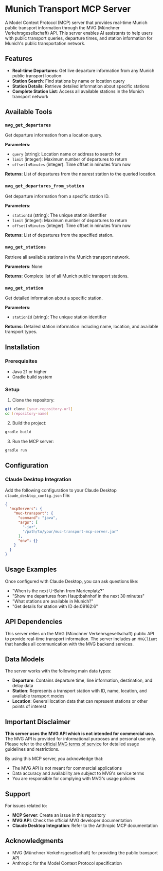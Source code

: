 # Munich Transport MCP Server

A Model Context Protocol (MCP) server that provides real-time Munich public transport information through the MVG (Münchner Verkehrsgesellschaft) API. This server enables AI assistants to help users with public transport queries, departure times, and station information for Munich's public transportation network.

## Features

- **Real-time Departures**: Get live departure information from any Munich public transport location
- **Station Search**: Find stations by name or location query
- **Station Details**: Retrieve detailed information about specific stations
- **Complete Station List**: Access all available stations in the Munich transport network

## Available Tools

### `mvg_get_departures`
Get departure information from a location query.

**Parameters:**
- `query` (string): Location name or address to search for
- `limit` (integer): Maximum number of departures to return
- `offsetInMinutes` (integer): Time offset in minutes from now

**Returns:** List of departures from the nearest station to the queried location.

### `mvg_get_departures_from_station`
Get departure information from a specific station ID.

**Parameters:**
- `stationId` (string): The unique station identifier
- `limit` (integer): Maximum number of departures to return
- `offsetInMinutes` (integer): Time offset in minutes from now

**Returns:** List of departures from the specified station.

### `mvg_get_stations`
Retrieve all available stations in the Munich transport network.

**Parameters:** None

**Returns:** Complete list of all Munich public transport stations.

### `mvg_get_station`
Get detailed information about a specific station.

**Parameters:**
- `stationId` (string): The unique station identifier

**Returns:** Detailed station information including name, location, and available transport types.

## Installation

### Prerequisites
- Java 21 or higher
- Gradle build system

### Setup

1. Clone the repository:
```bash
git clone [your-repository-url]
cd [repository-name]
```

2. Build the project:
```bash
gradle build
```

3. Run the MCP server:
```bash
gradle run
```

## Configuration

### Claude Desktop Integration

Add the following configuration to your Claude Desktop `claude_desktop_config.json` file:

```json
{
  "mcpServers": {
    "muc-transport": {
      "command": "java",
      "args": [
        "-jar",
        "/path/to/your/muc-transport-mcp-server.jar"
      ],
      "env": {}
    }
  }
}
```

## Usage Examples

Once configured with Claude Desktop, you can ask questions like:

- "When is the next U-Bahn from Marienplatz?"
- "Show me departures from Hauptbahnhof in the next 30 minutes"
- "What stations are available in Munich?"
- "Get details for station with ID de:09162:6"

## API Dependencies

This server relies on the MVG (Münchner Verkehrsgesellschaft) public API to provide real-time transport information. The server includes an `MVGClient` that handles all communication with the MVG backend services.

## Data Models

The server works with the following main data types:

- **Departure**: Contains departure time, line information, destination, and delay data
- **Station**: Represents a transport station with ID, name, location, and available transport modes
- **Location**: General location data that can represent stations or other points of interest

## Important Disclaimer

**This server uses the MVG API which is not intended for commercial use.** The MVG API is provided for informational purposes and personal use only. Please refer to the [official MVG terms of service](https://www.mvg.de/impressum) for detailed usage guidelines and restrictions.

By using this MCP server, you acknowledge that:
- The MVG API is not meant for commercial applications
- Data accuracy and availability are subject to MVG's service terms
- You are responsible for complying with MVG's usage policies

## Support

For issues related to:
- **MCP Server**: Create an issue in this repository
- **MVG API**: Check the official MVG developer documentation
- **Claude Desktop Integration**: Refer to the Anthropic MCP documentation

## Acknowledgments

- MVG (Münchner Verkehrsgesellschaft) for providing the public transport API
- Anthropic for the Model Context Protocol specification